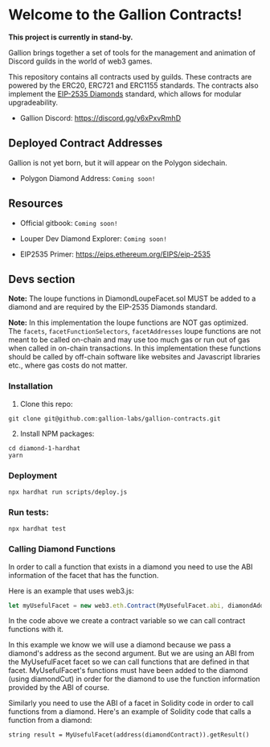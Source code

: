 # Welcome to the Gallion Contracts!

**This project is currently in stand-by.**

Gallion brings together a set of tools for the management and animation of Discord guilds in the world of web3 games.

This repository contains all contracts used by guilds. These contracts are powered by the ERC20, ERC721 and ERC1155 standards. The contracts also implement the [EIP-2535 Diamonds](https://github.com/ethereum/EIPs/issues/2535) standard, which allows for modular upgradeability.

* Gallion Discord: https://discord.gg/y6xPxvRmhD

## Deployed Contract Addresses

Gallion is not yet born, but it will appear on the Polygon sidechain.

* Polygon Diamond Address: `Coming soon!`

## Resources

* Official gitbook: `Coming soon!`

* Louper Dev Diamond Explorer: `Coming soon!`

* EIP2535 Primer: https://eips.ethereum.org/EIPS/eip-2535

## Devs section

**Note:** The loupe functions in DiamondLoupeFacet.sol MUST be added to a diamond and are required by the EIP-2535 Diamonds standard.

**Note:** In this implementation the loupe functions are NOT gas optimized. The `facets`, `facetFunctionSelectors`, `facetAddresses` loupe functions are not meant to be called on-chain and may use too much gas or run out of gas when called in on-chain transactions. In this implementation these functions should be called by off-chain software like websites and Javascript libraries etc., where gas costs do not matter.


### Installation

1. Clone this repo:
```console
git clone git@github.com:gallion-labs/gallion-contracts.git
```

2. Install NPM packages:
```console
cd diamond-1-hardhat
yarn
```

### Deployment

```console
npx hardhat run scripts/deploy.js
```

### Run tests:
```console
npx hardhat test
```

### Calling Diamond Functions

In order to call a function that exists in a diamond you need to use the ABI information of the facet that has the function.

Here is an example that uses web3.js:

```javascript
let myUsefulFacet = new web3.eth.Contract(MyUsefulFacet.abi, diamondAddress);
```

In the code above we create a contract variable so we can call contract functions with it.

In this example we know we will use a diamond because we pass a diamond's address as the second argument. But we are using an ABI from the MyUsefulFacet facet so we can call functions that are defined in that facet. MyUsefulFacet's functions must have been added to the diamond (using diamondCut) in order for the diamond to use the function information provided by the ABI of course.

Similarly you need to use the ABI of a facet in Solidity code in order to call functions from a diamond. Here's an example of Solidity code that calls a function from a diamond:

```solidity
string result = MyUsefulFacet(address(diamondContract)).getResult()
```
